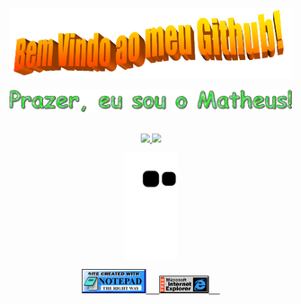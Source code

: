 <!-- INTRODUÇÃO -->
<div align="center">
<img src="https://github.com/Matheuscoe07/Matheuscoe07/blob/main/imagens/BemVindos.png" style="max-width: 100%;" alt="Bem vindo ao meu GitHub!" />
<br />
<br />
<img width="680" src="https://github.com/Matheuscoe07/Matheuscoe07/blob/main/imagens/Apresenta%C3%A7%C3%A3o.gif" alt="Welcome to my Github Profile" />
<br />
<br />
<br />
</div>

<!-- INFORMAÇÕES -->

<!-- DIV DE STATUS DO GITHUB -->
<div align="center">
  <a href="https://github.com/Matheuscoe07">
  <img height="180em" src="https://github-readme-stats.vercel.app/api?username=Matheuscoe07&show_icons=true&theme=chartreuse-dark&include_all_commits=true&count_private=true"/>
  <img height="180em" src="https://github-readme-stats.vercel.app/api/top-langs/?username=Matheuscoe07&layout=compact&langs_count=7&theme=chartreuse-dark"/>
</div>

<!-- COBRINHA -->
<div align="center">

![Snake animation](https://github.com/Matheuscoe07/Matheuscoe07/blob/output/github-contribution-grid-snake.svg)

</div>
 
<!-- RODAPÉ -->
<div align="center">
<img src="https://github.com/Matheuscoe07/Matheuscoe07/blob/main/imagens/notepad.gif" alt="Site created with Notepad"/>
<span>&nbsp;&nbsp;&nbsp;&nbsp;</span>  
<img src="https://github.com/Matheuscoe07/Matheuscoe07/blob/main/imagens/InternetExplorer.gif" alt="Microsoft Internet Explorer" />
<span>&nbsp;&nbsp;&nbsp;&nbsp;</span>
</div>
  
<!--
*Matheuscoe07/Matheuscoe07* is a ✨ special ✨ repository because its `README.md` (this file) appears on your GitHub profile.

Here are some ideas to get you started:

- 🔭 I’m currently working on ...
- 🌱 I’m currently learning ...
- 👯 I’m looking to collaborate on ...
- 🤔 I’m looking for help with ...
- 💬 Ask me about ...
- 📫 How to reach me: ...
- 😄 Pronouns: ...
- ⚡ Fun fact: ...
-->
